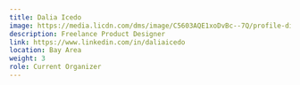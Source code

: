 ```yaml
---
title: Dalia Icedo
image: https://media.licdn.com/dms/image/C5603AQE1xoDvBc--7Q/profile-displayphoto-shrink_800_800/0?e=1547683200&v=beta&t=uaUUAKDgC3wHL8Xt2VLzPqoSXqcgAaP3jAdInWEQjiQ
description: Freelance Product Designer
link: https://www.linkedin.com/in/daliaicedo
location: Bay Area
weight: 3
role: Current Organizer
---
```

